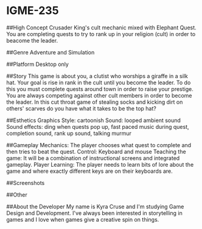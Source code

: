 # IGME-235

##High Concept
Crusader King's cult mechanic mixed with Elephant Quest.
You are completing quests to try to rank up in your religion (cult) in order to beacome the leader.

##Genre
Adventure and Simulation

##Platform
Desktop only

##Story
This game is about you, a clutist who worships a giraffe in a silk hat. Your goal is rise in rank in the cult until you become the leader. To do this you must complete quests around town in order to raise your prestige. You are always competing against other cult members in order to become the leader. In this cut throat game of stealing socks and kicking dirt on others' scarves do you have what it takes to be the top hat?

##Esthetics
Graphics Style: cartoonish
Sound: looped ambient sound
Sound effects: ding when quests pop up, fast paced music during quest, completion sound, rank up sound, talking murmur 

##Gameplay
Mechanics: The player chooses what quest to complete and then tries to beat the quest. 
Control: Keyboard and mouse
Teaching the game: It will be a combination of instructional screens and integrated gameplay.
Player Learning: The player needs to learn bits of lore about the game and where exactly different keys are on their keyboards are.

##Screenshots


##Other


##About the Developer
My name is Kyra Cruse and I'm studying Game Design and Development. I've always been interested in storytelling in games and I love when games give a creative spin on things. 
